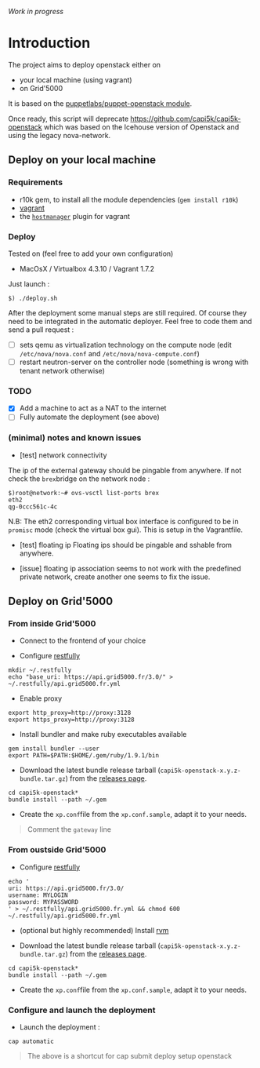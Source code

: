 *Work in progress*

# Introduction

The project aims to deploy openstack either on 

* your local machine (using vagrant)
* on Grid'5000

It is based on the [puppetlabs/puppet-openstack module](https://github.com/puppetlabs/puppetlabs-openstack).

Once ready, this script will deprecate https://github.com/capi5k/capi5k-openstack which was based on the Icehouse version of Openstack and using the legacy nova-network. 

## Deploy on your local machine

### Requirements

* r10k gem, to install all the module dependencies (```gem install r10k```)
* [vagrant](http://www.vagrantup.com/downloads.html)
* the [```hostmanager```](https://github.com/smdahlen/vagrant-hostmanager) plugin for vagrant

### Deploy

Tested on (feel free to add your own configuration)
* MacOsX / Virtualbox 4.3.10 / Vagrant 1.7.2 

Just launch : 
```
$) ./deploy.sh
```

After the deployment some manual steps are still required. Of course they need to be integrated in the automatic deployer.
Feel free to code them and send a pull request :

- [ ] sets qemu as virtualization technology on the compute node (edit ```/etc/nova/nova.conf``` and ```/etc/nova/nova-compute.conf```)
- [ ] restart neutron-server on the controller node (something is wrong with tenant network otherwise)

### TODO 

- [x] Add a machine to act as a NAT to the internet
- [ ] Fully automate the deployment (see above)

### (minimal) notes and known issues

* [test] network connectivity

The ip of the external gateway should be pingable from anywhere.
If not check the ```brex```bridge on the network node :
```
$)root@network:~# ovs-vsctl list-ports brex
eth2
qg-0ccc561c-4c
```

N.B: The eth2 corresponding virtual box interface is configured to be in ```promisc``` mode (check the virtual box gui). This is setup in the Vagrantfile.

* [test] floating ip
 Floating ips should be pingable and sshable from anywhere.

* [issue] floating ip association
seems to not work with the predefined private network, create another one seems to fix the issue.

## Deploy on Grid'5000

### From inside Grid'5000

* Connect to the frontend of your choice

* Configure [restfully](https://github.com/crohr/restfully)

```
mkdir ~/.restfully
echo "base_uri: https://api.grid5000.fr/3.0/" > ~/.restfully/api.grid5000.fr.yml
```

* Enable proxy

```
export http_proxy=http://proxy:3128
export https_proxy=http://proxy:3128
```

* Install bundler and make ruby executables available

```
gem install bundler --user
export PATH=$PATH:$HOME/.gem/ruby/1.9.1/bin
```

* Download the latest bundle release tarball (```capi5k-openstack-x.y.z-bundle.tar.gz```)
from the [releases page](https://github.com/capi5k/capi5k-openstack/releases).

```
cd capi5k-openstack*
bundle install --path ~/.gem
```

* Create the ```xp.conf```file from the ```xp.conf.sample```, adapt it to your needs.

> Comment the ```gateway``` line

### From oustside Grid'5000

* Configure  [restfully](https://github.com/crohr/restfully)

```
echo '
uri: https://api.grid5000.fr/3.0/
username: MYLOGIN
password: MYPASSWORD
' > ~/.restfully/api.grid5000.fr.yml && chmod 600 ~/.restfully/api.grid5000.fr.yml
```

* (optional but highly recommended) Install [rvm](http://rvm.io)

* Download the latest bundle release tarball (```capi5k-openstack-x.y.z-bundle.tar.gz```)
from the [releases page](https://github.com/capi5k/capi5k-openstack/releases).

```
cd capi5k-openstack*
bundle install --path ~/.gem
```

* Create the ```xp.conf```file from the ```xp.conf.sample```, adapt it to your needs.


### Configure and launch the deployment

* Launch the deployment :

```
cap automatic
```

> The above is a shortcut for cap submit deploy setup openstack
